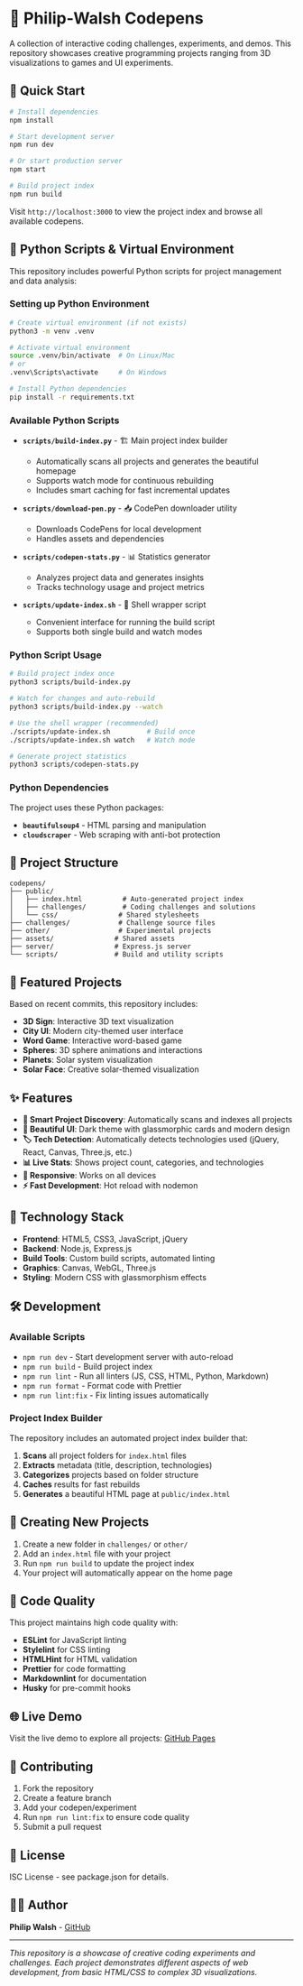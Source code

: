 # 🎨 Philip-Walsh Codepens

A collection of interactive coding challenges, experiments, and demos. This repository showcases creative programming projects ranging from 3D visualizations to games and UI experiments.

## 🚀 Quick Start

```bash
# Install dependencies
npm install

# Start development server
npm run dev

# Or start production server
npm start

# Build project index
npm run build
```

Visit `http://localhost:3000` to view the project index and browse all available codepens.

## 🐍 Python Scripts & Virtual Environment

This repository includes powerful Python scripts for project management and data analysis:

### Setting up Python Environment

```bash
# Create virtual environment (if not exists)
python3 -m venv .venv

# Activate virtual environment
source .venv/bin/activate  # On Linux/Mac
# or
.venv\Scripts\activate     # On Windows

# Install Python dependencies
pip install -r requirements.txt
```

### Available Python Scripts

- **`scripts/build-index.py`** - 🏗️ Main project index builder

  - Automatically scans all projects and generates the beautiful homepage
  - Supports watch mode for continuous rebuilding
  - Includes smart caching for fast incremental updates

- **`scripts/download-pen.py`** - 📥 CodePen downloader utility

  - Downloads CodePens for local development
  - Handles assets and dependencies

- **`scripts/codepen-stats.py`** - 📊 Statistics generator

  - Analyzes project data and generates insights
  - Tracks technology usage and project metrics

- **`scripts/update-index.sh`** - 🔄 Shell wrapper script
  - Convenient interface for running the build script
  - Supports both single build and watch modes

### Python Script Usage

```bash
# Build project index once
python3 scripts/build-index.py

# Watch for changes and auto-rebuild
python3 scripts/build-index.py --watch

# Use the shell wrapper (recommended)
./scripts/update-index.sh         # Build once
./scripts/update-index.sh watch   # Watch mode

# Generate project statistics
python3 scripts/codepen-stats.py
```

### Python Dependencies

The project uses these Python packages:

- **`beautifulsoup4`** - HTML parsing and manipulation
- **`cloudscraper`** - Web scraping with anti-bot protection

## 📁 Project Structure

```
codepens/
├── public/
│   ├── index.html          # Auto-generated project index
│   ├── challenges/         # Coding challenges and solutions
│   └── css/               # Shared stylesheets
├── challenges/            # Challenge source files
├── other/                 # Experimental projects
├── assets/               # Shared assets
├── server/               # Express.js server
└── scripts/              # Build and utility scripts
```

## 🎯 Featured Projects

Based on recent commits, this repository includes:

- **3D Sign**: Interactive 3D text visualization
- **City UI**: Modern city-themed user interface
- **Word Game**: Interactive word-based game
- **Spheres**: 3D sphere animations and interactions
- **Planets**: Solar system visualization
- **Solar Face**: Creative solar-themed visualization

## ✨ Features

- **🧠 Smart Project Discovery**: Automatically scans and indexes all projects
- **🎨 Beautiful UI**: Dark theme with glassmorphic cards and modern design
- **🏷️ Tech Detection**: Automatically detects technologies used (jQuery, React, Canvas, Three.js, etc.)
- **📊 Live Stats**: Shows project count, categories, and technologies
- **📱 Responsive**: Works on all devices
- **⚡ Fast Development**: Hot reload with nodemon

## 🔧 Technology Stack

- **Frontend**: HTML5, CSS3, JavaScript, jQuery
- **Backend**: Node.js, Express.js
- **Build Tools**: Custom build scripts, automated linting
- **Graphics**: Canvas, WebGL, Three.js
- **Styling**: Modern CSS with glassmorphism effects

## 🛠️ Development

### Available Scripts

- `npm run dev` - Start development server with auto-reload
- `npm run build` - Build project index
- `npm run lint` - Run all linters (JS, CSS, HTML, Python, Markdown)
- `npm run format` - Format code with Prettier
- `npm run lint:fix` - Fix linting issues automatically

### Project Index Builder

The repository includes an automated project index builder that:

1. **Scans** all project folders for `index.html` files
2. **Extracts** metadata (title, description, technologies)
3. **Categorizes** projects based on folder structure
4. **Caches** results for fast rebuilds
5. **Generates** a beautiful HTML page at `public/index.html`

## 🎨 Creating New Projects

1. Create a new folder in `challenges/` or `other/`
2. Add an `index.html` file with your project
3. Run `npm run build` to update the project index
4. Your project will automatically appear on the home page

## 📝 Code Quality

This project maintains high code quality with:

- **ESLint** for JavaScript linting
- **Stylelint** for CSS linting
- **HTMLHint** for HTML validation
- **Prettier** for code formatting
- **Markdownlint** for documentation
- **Husky** for pre-commit hooks

## 🌐 Live Demo

Visit the live demo to explore all projects: [GitHub Pages](https://philip-walsh.github.io/codepens)

## 🤝 Contributing

1. Fork the repository
2. Create a feature branch
3. Add your codepen/experiment
4. Run `npm run lint:fix` to ensure code quality
5. Submit a pull request

## 📄 License

ISC License - see package.json for details.

## 👨‍💻 Author

**Philip Walsh** - [GitHub](https://github.com/Philip-Walsh)

---

_This repository is a showcase of creative coding experiments and challenges. Each project demonstrates different aspects of web development, from basic HTML/CSS to complex 3D visualizations._

